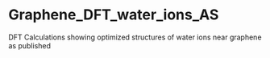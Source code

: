 # Graphene_DFT_water_ions_AS
DFT Calculations showing optimized structures of water ions near graphene as published
